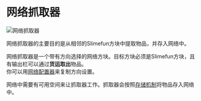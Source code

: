# 网络抓取器

![网络抓取器](https://cdn.jsdelivr.net/gh/GuizhanCraft/Networks-Wiki/images/network-grabber.png ':size=25%')

网络抓取器的主要目的是从相邻的Slimefun方块中提取物品，并存入网络中。

网络抓取器是一个带有方向选择的网络方块。目标方块必须是Slimefun方块，且有输出栏可以通过**货运取出**物品。  
你可以用[网络配置器](/Network-Configurator)来复制方向设置。

网络中需要有可用空间来让抓取器工作。抓取器会按照[存储机制](/Network-Mechanism)将物品存入网络中。
